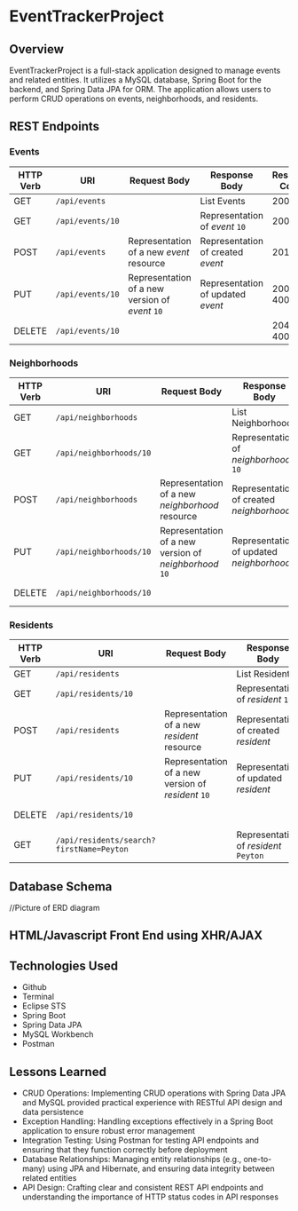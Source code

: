 # EventTrackerProject

## Overview
EventTrackerProject is a full-stack application designed to manage events and related entities. It utilizes a MySQL database, Spring Boot for the backend, and Spring Data JPA for ORM. The application allows users to perform CRUD operations on events, neighborhoods, and residents.

## REST Endpoints
### Events
| HTTP Verb | URI                  | Request Body | Response Body | Response Codes |
|-----------|----------------------|--------------|---------------|----------------|
| GET       | `/api/events`         |              | List Events   | 200 |
| GET       | `/api/events/10`      |              | Representation of _event_ `10` | 200, 404 |
| POST      | `/api/events`         | Representation of a new _event_ resource | Representation of created _event_ | 201, 400 |
| PUT       | `/api/events/10`      | Representation of a new version of _event_ `10` | Representation of updated _event_ | 200, 404, 400 |
| DELETE    | `/api/events/10`      |              | | 204, 404, 400 |

### Neighborhoods
| HTTP Verb | URI                  | Request Body | Response Body | Response Codes |
|-----------|----------------------|--------------|---------------|----------------|
| GET       | `/api/neighborhoods`         |              | List Neighborhoods   | 200 |
| GET       | `/api/neighborhoods/10`      |              | Representation of _neighborhood_ `10` | 200, 404 |
| POST      | `/api/neighborhoods`         | Representation of a new _neighborhood_ resource | Representation of created _neighborhood_ | 201, 400 |
| PUT       | `/api/neighborhoods/10`      | Representation of a new version of _neighborhood_ `10` | Representation of updated _neighborhood_ | 200, 404, 400 |
| DELETE    | `/api/neighborhoods/10`      |              | | 204, 404, 400 |

### Residents
| HTTP Verb | URI                  | Request Body | Response Body | Response Codes |
|-----------|----------------------|--------------|---------------|----------------|
| GET       | `/api/residents`         |              | List Residents   | 200 |
| GET       | `/api/residents/10`      |              | Representation of _resident_ `10` | 200, 404 |
| POST      | `/api/residents`         | Representation of a new _resident_ resource | Representation of created _resident_ | 201, 400 |
| PUT       | `/api/residents/10`      | Representation of a new version of _resident_ `10` | Representation of updated _resident_ | 200, 404, 400 |
| DELETE    | `/api/residents/10`      |              | | 204, 404, 400 |
| GET       | `/api/residents/search?firstName=Peyton`      |              | Representation of _resident_ `Peyton` | 200, 204 |

## Database Schema
//Picture of ERD diagram

## HTML/Javascript Front End using XHR/AJAX


## Technologies Used

* Github
* Terminal
* Eclipse STS
* Spring Boot
* Spring Data JPA
* MySQL Workbench
* Postman

## Lessons Learned
* CRUD Operations: Implementing CRUD operations with Spring Data JPA and MySQL provided practical experience with RESTful API design and data persistence
* Exception Handling: Handling exceptions effectively in a Spring Boot application to ensure robust error management
* Integration Testing: Using Postman for testing API endpoints and ensuring that they function correctly before deployment
* Database Relationships: Managing entity relationships (e.g., one-to-many) using JPA and Hibernate, and ensuring data integrity between related entities
* API Design: Crafting clear and consistent REST API endpoints and understanding the importance of HTTP status codes in API responses
